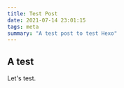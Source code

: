 ```yaml
---
title: Test Post
date: 2021-07-14 23:01:15
tags: meta
summary: "A test post to test Hexo"
---
```


## A test

Let's test.
